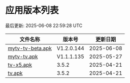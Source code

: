 # 应用版本列表

最后更新: 2025-06-08 22:59:28 UTC

| 文件名称 | 版本号 | 更新日期 |
|----------|--------|----------|
| [mytv-tv-beta.apk](https://raw.githubusercontent.com/tmxia/iptv/main/apk/mytv-tv-beta.apk) | V1.2.0.144 | 2025-06-08 |
| [mytv-tv.apk](https://raw.githubusercontent.com/tmxia/iptv/main/apk/mytv-tv.apk) | V1.1.1.135 | 2025-05-27 |
| [tv-x5.apk](https://raw.githubusercontent.com/tmxia/iptv/main/apk/tv-x5.apk) | 3.5.2 | 2025-04-21 |
| [tv.apk](https://raw.githubusercontent.com/tmxia/iptv/main/apk/tv.apk) | 3.5.2 | 2025-04-21 |
